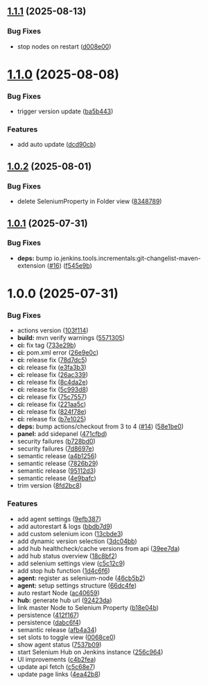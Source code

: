 ## [1.1.1](https://github.com/itx-informationssysteme/Selenium-Plugin_Jenkins/compare/v1.1.0...v1.1.1) (2025-08-13)


### Bug Fixes

* stop nodes on restart ([d008e00](https://github.com/itx-informationssysteme/Selenium-Plugin_Jenkins/commit/d008e00f7695808f12f000d92437e8162073c318))

# [1.1.0](https://github.com/itx-informationssysteme/Selenium-Plugin_Jenkins/compare/v1.0.2...v1.1.0) (2025-08-08)


### Bug Fixes

* trigger version update ([ba5b443](https://github.com/itx-informationssysteme/Selenium-Plugin_Jenkins/commit/ba5b443163ffb20bc1f58c72df182442e79390b7))


### Features

* add auto update ([dcd90cb](https://github.com/itx-informationssysteme/Selenium-Plugin_Jenkins/commit/dcd90cbd819ef34bdbbb0b9d480886229eda5697))

## [1.0.2](https://github.com/itx-informationssysteme/Selenium-Plugin_Jenkins/compare/v1.0.1...v1.0.2) (2025-08-01)


### Bug Fixes

* delete SeleniumProperty in Folder view ([8348789](https://github.com/itx-informationssysteme/Selenium-Plugin_Jenkins/commit/834878964c73d7bc8bdd80792649a29657000cdc))

## [1.0.1](https://github.com/itx-informationssysteme/Selenium-Plugin_Jenkins/compare/v1.0.0...v1.0.1) (2025-07-31)


### Bug Fixes

* **deps:** bump io.jenkins.tools.incrementals:git-changelist-maven-extension ([#16](https://github.com/itx-informationssysteme/Selenium-Plugin_Jenkins/issues/16)) ([f545e9b](https://github.com/itx-informationssysteme/Selenium-Plugin_Jenkins/commit/f545e9b62d292b3cfe73aec02173fcc2f1508085))

# 1.0.0 (2025-07-31)


### Bug Fixes

* actions version ([103f114](https://github.com/julianboehne/Selenium-Plugin_Jenkins/commit/103f1146513f319acc68e1b9ddeae98384c4cb75))
* **build:** mvn verify warnings ([5571305](https://github.com/julianboehne/Selenium-Plugin_Jenkins/commit/5571305fb42d366b18ee6d348e29ea63a464e788))
* **ci:** fix tag ([733e29b](https://github.com/julianboehne/Selenium-Plugin_Jenkins/commit/733e29bc3a7f8862669e6185681f13ecff0d06f0))
* **ci:** pom.xml error ([26e9e0c](https://github.com/julianboehne/Selenium-Plugin_Jenkins/commit/26e9e0c4cc7b42af7194f4f9a10d17e9d97a8aa0))
* **ci:** release fix ([78d7dc5](https://github.com/julianboehne/Selenium-Plugin_Jenkins/commit/78d7dc527598b6120ca8015848379d25453f542d))
* **ci:** release fix ([e3fa3b3](https://github.com/julianboehne/Selenium-Plugin_Jenkins/commit/e3fa3b3f0f4235bf5eaed535566c8582073caf8f))
* **ci:** release fix ([26ac339](https://github.com/julianboehne/Selenium-Plugin_Jenkins/commit/26ac33901c2666279a9d7ffeefa5d4bf60730a64))
* **ci:** release fix ([8c4da2e](https://github.com/julianboehne/Selenium-Plugin_Jenkins/commit/8c4da2e69d314d3f146494b0b373f997b1898641))
* **ci:** release fix ([5c993d8](https://github.com/julianboehne/Selenium-Plugin_Jenkins/commit/5c993d83213e8b835d80f0e22adca7438aa8ab6b))
* **ci:** release fix ([75c7557](https://github.com/julianboehne/Selenium-Plugin_Jenkins/commit/75c7557b6f8f1158cd414f2a9dbca946d4f947f3))
* **ci:** release fix ([221aa5c](https://github.com/julianboehne/Selenium-Plugin_Jenkins/commit/221aa5c097642fd0512a824b357028ef87302dd6))
* **ci:** release fix ([824f78e](https://github.com/julianboehne/Selenium-Plugin_Jenkins/commit/824f78e6c008d761434c8a5fc0cdf66980b79c08))
* **ci:** release fix ([b7e1025](https://github.com/julianboehne/Selenium-Plugin_Jenkins/commit/b7e1025f357394a4df65185461c55867116d54a0))
* **deps:** bump actions/checkout from 3 to 4 ([#14](https://github.com/julianboehne/Selenium-Plugin_Jenkins/issues/14)) ([58e1be0](https://github.com/julianboehne/Selenium-Plugin_Jenkins/commit/58e1be0002c447c7813328dbabe3e4bffed68c7f))
* **panel:** add sidepanel ([471cfbd](https://github.com/julianboehne/Selenium-Plugin_Jenkins/commit/471cfbd0bc0065ba04fde07c1ebb3516dfa5bb4d))
* security failures ([b728bd0](https://github.com/julianboehne/Selenium-Plugin_Jenkins/commit/b728bd0fe406dc4e65421bb763e8fa2065b0b600))
* security failures ([7d8697e](https://github.com/julianboehne/Selenium-Plugin_Jenkins/commit/7d8697eacfcac440a67c8b59bb9f4fb41cd21e27))
* semantic release ([a4b1256](https://github.com/julianboehne/Selenium-Plugin_Jenkins/commit/a4b125665344457e614de32de6d5db971228de36))
* semantic release ([7826b29](https://github.com/julianboehne/Selenium-Plugin_Jenkins/commit/7826b2918c31ee82077b063b29e28e98ff941440))
* semantic release ([95112d3](https://github.com/julianboehne/Selenium-Plugin_Jenkins/commit/95112d345f8042dd0a232864de0b61d088921c75))
* semantic release ([4e9bafc](https://github.com/julianboehne/Selenium-Plugin_Jenkins/commit/4e9bafc9eeffd08f20844eb66659fa4a83e9ee7e))
* trim version ([8fd2bc8](https://github.com/julianboehne/Selenium-Plugin_Jenkins/commit/8fd2bc8edeb7db66fbeb42ef9072517bf50efaba))


### Features

* add agent settings ([9efb387](https://github.com/julianboehne/Selenium-Plugin_Jenkins/commit/9efb387769e7f26064575fae719d50f08a382141))
* add autorestart & logs ([bbdb7d9](https://github.com/julianboehne/Selenium-Plugin_Jenkins/commit/bbdb7d996f8fc73a724809e8c8eb852e9e2a27d7))
* add custom selenium icon ([13cbde3](https://github.com/julianboehne/Selenium-Plugin_Jenkins/commit/13cbde37ccef09397445b6fb56879821583a235d))
* add dynamic version selection ([3dc04bb](https://github.com/julianboehne/Selenium-Plugin_Jenkins/commit/3dc04bbeb9d914c9f131c2655888ff52eb7032c2))
* add hub healthcheck/cache versions from api ([39ee7da](https://github.com/julianboehne/Selenium-Plugin_Jenkins/commit/39ee7dabc8543a622838aceb7ca8472c560e48b4))
* add hub status overview ([18c8bf2](https://github.com/julianboehne/Selenium-Plugin_Jenkins/commit/18c8bf29b296b91edb31dcbc4c2b7144f5a84915))
* add selenium settings view ([c5c12c9](https://github.com/julianboehne/Selenium-Plugin_Jenkins/commit/c5c12c9471fedf64b47ff952084a90cc4652022d))
* add stop hub function ([1d4c6f6](https://github.com/julianboehne/Selenium-Plugin_Jenkins/commit/1d4c6f616a1fbc0145ace60b0093ad16e3e5f9df))
* **agent:** register as selenium-node ([46cb5b2](https://github.com/julianboehne/Selenium-Plugin_Jenkins/commit/46cb5b225f6c4a29e227875d47fc27408435eedd))
* **agent:** setup settings structure ([66dc4fe](https://github.com/julianboehne/Selenium-Plugin_Jenkins/commit/66dc4fe4a0ea78db2e7d9c12b952f9329bb652c4))
* auto restart Node ([ac40659](https://github.com/julianboehne/Selenium-Plugin_Jenkins/commit/ac40659fec855ccc849e729f3292eb522b5b43d8))
* **hub:** generate hub url ([92423da](https://github.com/julianboehne/Selenium-Plugin_Jenkins/commit/92423da496c66fcc5934848586694907244d5781))
* link master Node to Selenium Property ([b18e04b](https://github.com/julianboehne/Selenium-Plugin_Jenkins/commit/b18e04b4b7c24968f658a3e558bd38f1619b6476))
* persistence ([412f167](https://github.com/julianboehne/Selenium-Plugin_Jenkins/commit/412f167e2b2a1d848f14da10f02abc9395276c9f))
* persistence ([dabc6f4](https://github.com/julianboehne/Selenium-Plugin_Jenkins/commit/dabc6f462f41217714463fb6140fb7ddf9c8c449))
* semantic release ([afb4a34](https://github.com/julianboehne/Selenium-Plugin_Jenkins/commit/afb4a346e5afc951fb1c71a80c820bd6cea48b16))
* set slots to toggle view ([0068ce0](https://github.com/julianboehne/Selenium-Plugin_Jenkins/commit/0068ce0aa41ad936fbaa714d8a22a6d584e01d9b))
* show agent status ([7537b09](https://github.com/julianboehne/Selenium-Plugin_Jenkins/commit/7537b0941f35b2cdd514b293fe9677b4421e9ca9))
* start Selenium Hub on Jenkins instance ([256c964](https://github.com/julianboehne/Selenium-Plugin_Jenkins/commit/256c964e9ecc557af6dc560d85bd72d599697d1a))
* UI improvements ([c4b2fea](https://github.com/julianboehne/Selenium-Plugin_Jenkins/commit/c4b2fea0ca08303007eee9a8686d6a87a737cda1))
* update api fetch ([c5c68e7](https://github.com/julianboehne/Selenium-Plugin_Jenkins/commit/c5c68e774cdc44d9864ded41d9d871e0948fdbd8))
* update page links ([4ea42b8](https://github.com/julianboehne/Selenium-Plugin_Jenkins/commit/4ea42b8d096b77d672e4889a6725779fed486706))
